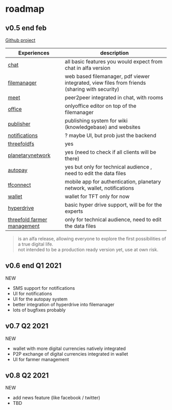 # roadmap



## v0.5 end feb

[Github project](https://github.com/threefoldtech/digitaltwin/projects/2)

| Experiences                                             | description                                                                                   |
| ---------------------------------------------------- | --------------------------------------------------------------------------------------------- |
| [chat](threefold:chat)                                         | all basic features you would expect from chat in alfa version                                 |
| [filemanager](filemanager)                           | web based filemanager, pdf viewer integrated, view files from friends (sharing with security) |
| [meet](meet)                                         | peer2peer integrated in chat, with rooms                                                      |
| [office](office)                                     | onlyoffice editor on top of the filemanager                                                   |
| [publisher](threefold:publisher)                               | publishing system for wiki (knowledgebase) and websites                                       |
| [notifications](notifications)                       | ? maybe UI, but prob just the backend                                                         |
| [threefoldfs](threefold:threefoldfs)                           | yes                                                                                           |
| [planetarynetwork](planetarynetwork)                 | yes (need to check if all clients will be there)                                              |
| [autopay](threefold:autopay)                                   | yes but only for technical audience , need to edit the data files                             |
| [tfconnect](threefold:tfconnect)                                | mobile app for authentication, planetary network, wallet, notifications                       |
| [wallet](wallet)                                     | wallet for TFT only for now                                                                   |
| [hyperdrive](hyperdrive)                             | basic hyper drive support, will be for the experts                                            |
| [threefold farmer management](threefold_farmer_mgmt) | only for technical audience, need to edit the data files                                      |

> is an alfa release, allowing everyone to explore the first possibilities of a true digital life.
> <BR> not intended to be a production ready version yet, use at own risk.

## v0.6 end Q1 2021

NEW

- SMS support for notifications
- UI for notifications
- UI for the autopay system
- better integration of hyperdrive into filemanager
- lots of bugfixes probably

## v0.7 Q2 2021

NEW

- wallet with more digital currencies natively integrated
- P2P exchange of digital currencies integrated in wallet
- UI for farmer management

## v0.8 Q2 2021

NEW

- add news feature (like facebook / twitter)
- TBD